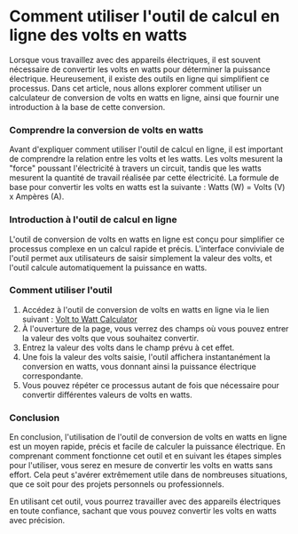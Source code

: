 Comment utiliser l'outil de calcul en ligne des volts en watts
==============================================================

Lorsque vous travaillez avec des appareils électriques, il est souvent nécessaire de convertir les volts en watts pour déterminer la puissance électrique. Heureusement, il existe des outils en ligne qui simplifient ce processus. Dans cet article, nous allons explorer comment utiliser un calculateur de conversion de volts en watts en ligne, ainsi que fournir une introduction à la base de cette conversion.

### Comprendre la conversion de volts en watts

Avant d'expliquer comment utiliser l'outil de calcul en ligne, il est important de comprendre la relation entre les volts et les watts. Les volts mesurent la "force" poussant l'électricité à travers un circuit, tandis que les watts mesurent la quantité de travail réalisée par cette électricité. La formule de base pour convertir les volts en watts est la suivante : Watts (W) = Volts (V) x Ampères (A).

### Introduction à l'outil de calcul en ligne

L'outil de conversion de volts en watts en ligne est conçu pour simplifier ce processus complexe en un calcul rapide et précis. L'interface conviviale de l'outil permet aux utilisateurs de saisir simplement la valeur des volts, et l'outil calcule automatiquement la puissance en watts.

### Comment utiliser l'outil

1. Accédez à l'outil de conversion de volts en watts en ligne via le lien suivant : [Volt to Watt Calculator](https://www.onlinecalculatorsfree.com/fr/tools/volt-to-watt-calculator.html)
2. À l'ouverture de la page, vous verrez des champs où vous pouvez entrer la valeur des volts que vous souhaitez convertir.
3. Entrez la valeur des volts dans le champ prévu à cet effet.
4. Une fois la valeur des volts saisie, l'outil affichera instantanément la conversion en watts, vous donnant ainsi la puissance électrique correspondante.
5. Vous pouvez répéter ce processus autant de fois que nécessaire pour convertir différentes valeurs de volts en watts.

### Conclusion

En conclusion, l'utilisation de l'outil de conversion de volts en watts en ligne est un moyen rapide, précis et facile de calculer la puissance électrique. En comprenant comment fonctionne cet outil et en suivant les étapes simples pour l'utiliser, vous serez en mesure de convertir les volts en watts sans effort. Cela peut s'avérer extrêmement utile dans de nombreuses situations, que ce soit pour des projets personnels ou professionnels.

En utilisant cet outil, vous pourrez travailler avec des appareils électriques en toute confiance, sachant que vous pouvez convertir les volts en watts avec précision.